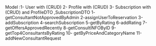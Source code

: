 Model :1- User with (CRUD) 2- Profile with (CRUD) 3- Subscription with (CRUD) 
and ProfileDTO  ,SubscriptionDTO
1- getConsultantNotApprovedByAdmin
2-assignUserToReservation
3-addSubscription
4-searchSubscription
5-getByRating
6-addRating
7-getOffersApprovedRecently
8-getConsultINFOByID
9-getTop4ConsultantsByRating
10- getByPriceAndCategoryName
11-addNewConsultantRequest
